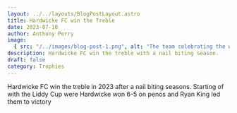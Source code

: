 ```yaml
---
layout: ../../layouts/BlogPostLayout.astro
title: Hardwicke FC win the Treble
date: 2023-07-10
author: Anthony Perry
image:
  { src: "/../images/blog-post-1.png", alt: "The team celebrating the win" }
description: Hardwicke FC win the treble with a nail biting season.
draft: false
category: Trophies
---
```


Hardwicke FC win the treble in 2023 after a nail biting seasons. Starting of with the Liddy Cup were Hardwicke won 6-5 on penos and Ryan King led them to victory
